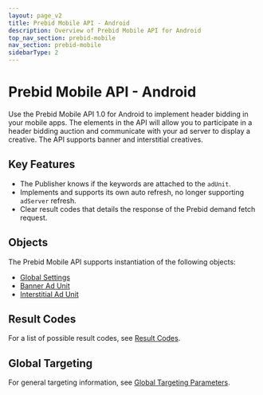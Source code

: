 ```yaml
---
layout: page_v2
title: Prebid Mobile API - Android
description: Overview of Prebid Mobile API for Android
top_nav_section: prebid-mobile
nav_section: prebid-mobile
sidebarType: 2
---
```


# Prebid Mobile API - Android

Use the Prebid Mobile API 1.0 for Android to implement header bidding in your mobile apps. The elements in the API will allow you to participate in a header bidding auction and communicate with your ad server to display a creative. The API supports banner and interstitial creatives.

## Key Features

- The Publisher knows if the keywords are attached to the `adUnit`.  
- Implements and supports its own auto refresh, no longer supporting `adServer` refresh.   
- Clear result codes that details the response of the Prebid demand fetch request.

## Objects

The Prebid Mobile API supports instantiation of the following objects:

- [Global Settings]({{site.baseurl}}/prebid-mobile/pbm-api/android/prebidmobile-object-android.html)
- [Banner Ad Unit](/prebid-mobile/pbm-api/android/pbm-banneradunit-android.html)
- [Interstitial Ad Unit](/prebid-mobile/pbm-api/android/pbm-bannerinterstitialadunit-android.html)

## Result Codes

For a list of possible result codes, see [Result Codes]({{site.baseurl}}/prebid-mobile/pbm-api/android/pbm-api-result-codes-android.html).

## Global Targeting

For general targeting information, see [Global Targeting Parameters]({{site.baseurl}}/prebid-mobile/pbm-api/android/pbm-targeting-params-android.html).
